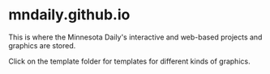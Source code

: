# mndaily.github.io
This is where the Minnesota Daily's interactive and web-based projects and graphics are stored.

Click on the template folder for templates for different kinds of graphics.
